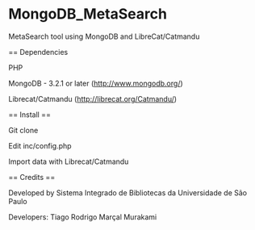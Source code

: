 # MongoDB_MetaSearch

MetaSearch tool using MongoDB and LibreCat/Catmandu

== Dependencies 

PHP

MongoDB - 3.2.1 or later (http://www.mongodb.org/)

Librecat/Catmandu (http://librecat.org/Catmandu/)

== Install == 

Git clone 

Edit inc/config.php

Import data with Librecat/Catmandu

== Credits ==

Developed by Sistema Integrado de Bibliotecas da Universidade de São Paulo

Developers: Tiago Rodrigo Marçal Murakami
